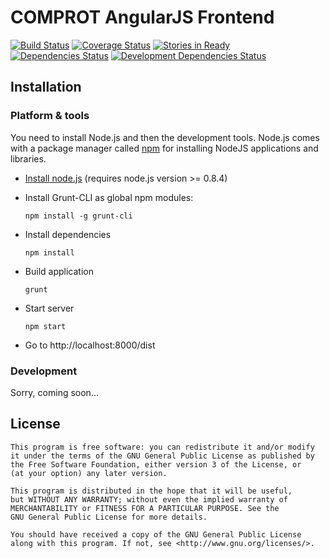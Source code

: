 # COMPROT AngularJS Frontend

[![Build Status](https://travis-ci.org/medien-dresden/comprot-frontend.svg?branch=develop)](https://travis-ci.org/medien-dresden/comprot-frontend)
[![Coverage Status](https://coveralls.io/repos/medien-dresden/comprot-frontend/badge.png?branch=develop)](https://coveralls.io/r/medien-dresden/comprot-frontend?branch=develop)
[![Stories in Ready](https://badge.waffle.io/medien-dresden/comprot-frontend.png?label=ready&title=stories%20ready)](http://waffle.io/medien-dresden/comprot-frontend)
[![Dependencies Status](https://www.versioneye.com/user/projects/5385f66814c1584e6f00008e/badge.svg)](https://www.versioneye.com/user/projects/5385f66814c1584e6f00008e)
[![Development Dependencies Status](https://david-dm.org/medien-dresden/comprot-frontend/dev-status.svg)](https://david-dm.org/medien-dresden/comprot-frontend#info=devDependencies)

## Installation

### Platform & tools

You need to install Node.js and then the development tools. Node.js comes with a package manager called [npm](http://npmjs.org) for installing NodeJS applications and libraries.
* [Install node.js](http://nodejs.org/download/) (requires node.js version >= 0.8.4)
* Install Grunt-CLI as global npm modules:

    ```
    npm install -g grunt-cli
    ```
* Install dependencies

    ```
    npm install
    ```
* Build application

    ```
    grunt
    ```
* Start server

    ```
    npm start
    ```
* Go to http://localhost:8000/dist

### Development

Sorry, coming soon...

## License

    This program is free software: you can redistribute it and/or modify
    it under the terms of the GNU General Public License as published by
    the Free Software Foundation, either version 3 of the License, or
    (at your option) any later version.

    This program is distributed in the hope that it will be useful,
    but WITHOUT ANY WARRANTY; without even the implied warranty of
    MERCHANTABILITY or FITNESS FOR A PARTICULAR PURPOSE. See the
    GNU General Public License for more details.

    You should have received a copy of the GNU General Public License
    along with this program. If not, see <http://www.gnu.org/licenses/>.

